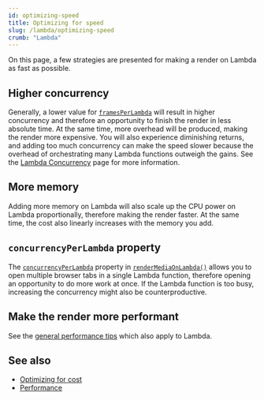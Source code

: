 ```yaml
---
id: optimizing-speed
title: Optimizing for speed
slug: /lambda/optimizing-speed
crumb: "Lambda"
---
```


On this page, a few strategies are presented for making a render on Lambda as fast as possible.

## Higher concurrency

Generally, a lower value for [`framesPerLambda`](/docs/lambda/rendermediaonlambda#framesperlambda) will result in higher concurrency and therefore an opportunity to finish the render in less absolute time. At the same time, more overhead will be produced, making the render more expensive. You will also experience diminishing returns, and adding too much concurrency can make the speed slower because the overhead of orchestrating many Lambda functions outweigh the gains.
See the [Lambda Concurrency](/docs/lambda/concurrency) page for more information.

## More memory

Adding more memory on Lambda will also scale up the CPU power on Lambda proportionally, therefore making the render faster. At the same time, the cost also linearly increases with the memory you add.

## `concurrencyPerLambda` property

The [`concurrencyPerLambda`](/docs/lambda/rendermediaonlambda#concurrencyperlambda) property in [`renderMediaOnLambda()`](/docs/lambda/rendermediaonlambda) allows you to open multiple browser tabs in a single Lambda function, therefore opening an opportunity to do more work at once. If the Lambda function is too busy, increasing the concurrency might also be counterproductive.

## Make the render more performant

See the [general performance tips](/docs/performance) which also apply to Lambda.

## See also

- [Optimizing for cost](/docs/lambda/optimizing-cost)
- [Performance](/docs/performance)
